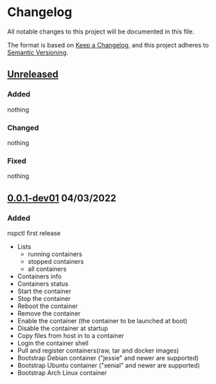# Changelog
All notable changes to this project will be documented in this file.

The format is based on [Keep a Changelog](https://keepachangelog.com/en/1.0.0/),
and this project adheres to [Semantic Versioning](https://semver.org/spec/v2.0.0.html).

## [Unreleased]

### Added

nothing

### Changed

nothing

### Fixed

nothing

## [0.0.1-dev01] 04/03/2022

### Added
nspctl first release

* Lists
  - running containers
  - stopped containers
  - all containers
* Containers info
* Containers status
* Start the container
* Stop the container
* Reboot the container
* Remove the container
* Enable the container (the container to be launched at boot)
* Disable the container at startup
* Copy files from host in to a container
* Login the container shell
* Pull and register containers(raw, tar and docker images)
* Bootstrap Debian container ("jessie" and newer are supported)
* Bootstrap Ubuntu container ("xenial" and newer are supported)
* Bootstrap Arch Linux container


[Unreleased]: https://github.com/mofm/nspctl/compare/0.0.1-dev01...HEAD
[0.0.1-dev01]: https://github.com/mofm/meta-econ/releases/tag/0.0.1-dev01
